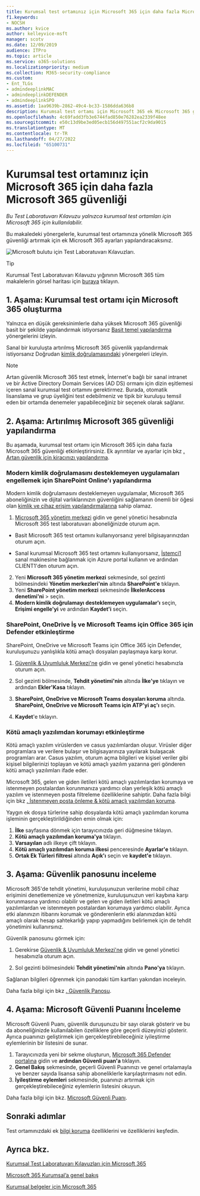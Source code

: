 ```yaml
---
title: Kurumsal test ortamınız için Microsoft 365 için daha fazla Microsoft 365 güvenliği
f1.keywords:
- NOCSH
ms.author: kvice
author: kelleyvice-msft
manager: scotv
ms.date: 12/09/2019
audience: ITPro
ms.topic: article
ms.service: o365-solutions
ms.localizationpriority: medium
ms.collection: M365-security-compliance
ms.custom:
- Ent_TLGs
- admindeeplinkMAC
- admindeeplinkDEFENDER
- admindeeplinkSPO
ms.assetid: 1aa9639b-2862-49c4-bc33-1586dda636b8
description: Kurumsal test ortamı için Microsoft 365 ek Microsoft 365 güvenlik ayarlarını etkinleştirmek için bu Test Laboratuvarı Kılavuzu'nu kullanın.
ms.openlocfilehash: 4c69fadd3fb3e6744fad850e76282ea2339f48ee
ms.sourcegitcommit: e50c13d9be3ed05ecb156d497551acf2c9da9015
ms.translationtype: MT
ms.contentlocale: tr-TR
ms.lasthandoff: 04/27/2022
ms.locfileid: "65100731"
---
```

# <a name="increased-microsoft-365-security-for-your-microsoft-365-for-enterprise-test-environment"></a>Kurumsal test ortamınız için Microsoft 365 için daha fazla Microsoft 365 güvenliği

*Bu Test Laboratuvarı Kılavuzu yalnızca kurumsal test ortamları için Microsoft 365 için kullanılabilir.*

Bu makaledeki yönergelerle, kurumsal test ortamınıza yönelik Microsoft 365 güvenliği artırmak için ek Microsoft 365 ayarları yapılandıracaksınız.

![Microsoft bulutu için Test Laboratuvarı Kılavuzları.](../media/m365-enterprise-test-lab-guides/cloud-tlg-icon.png)

> [!TIP]
> Kurumsal Test Laboratuvarı Kılavuzu yığınının Microsoft 365 tüm makalelerin görsel haritası için [buraya](../downloads/Microsoft365EnterpriseTLGStack.pdf) tıklayın.
  
## <a name="phase-1-build-out-your-microsoft-365-for-enterprise-test-environment"></a>1. Aşama: Kurumsal test ortamı için Microsoft 365 oluşturma

Yalnızca en düşük gereksinimlerle daha yüksek Microsoft 365 güvenliği basit bir şekilde yapılandırmak istiyorsanız [Basit temel yapılandırma](lightweight-base-configuration-microsoft-365-enterprise.md) yönergelerini izleyin.
  
Sanal bir kuruluşta artırılmış Microsoft 365 güvenlik yapılandırmak istiyorsanız Doğrudan [kimlik doğrulamasındaki](pass-through-auth-m365-ent-test-environment.md) yönergeleri izleyin.
  
> [!NOTE]
> Artan güvenlik Microsoft 365 test etmek, İnternet'e bağlı bir sanal intranet ve bir Active Directory Domain Services (AD DS) ormanı için dizin eşitlemesi içeren sanal kurumsal test ortamını gerektirmez. Burada, otomatik lisanslama ve grup üyeliğini test edebilmeniz ve tipik bir kuruluşu temsil eden bir ortamda denemeler yapabileceğiniz bir seçenek olarak sağlanır. 

## <a name="phase-2-configure-increased-microsoft-365-security"></a>2. Aşama: Artırılmış Microsoft 365 güvenliği yapılandırma

Bu aşamada, kurumsal test ortamı için Microsoft 365 için daha fazla Microsoft 365 güvenliği etkinleştirirsiniz. Ek ayrıntılar ve ayarlar için bkz [. Artan güvenlik için kiracınızı yapılandırma](/office365/securitycompliance/tenant-wide-setup-for-increased-security).

### <a name="configure-sharepoint-online-to-block-apps-that-dont-support-modern-authentication"></a>Modern kimlik doğrulamasını desteklemeyen uygulamaları engellemek için SharePoint Online'ı yapılandırma

Modern kimlik doğrulamasını desteklemeyen uygulamalar, Microsoft 365 aboneliğinizin ve dijital varlıklarınızın güvenliğini sağlamanın önemli bir öğesi olan [kimlik ve cihaz erişim yapılandırmalarına](../security/office-365-security/microsoft-365-policies-configurations.md) sahip olamaz. 

1. <a href="https://go.microsoft.com/fwlink/p/?linkid=2024339" target="_blank">Microsoft 365 yönetim merkezi</a> gidin ve genel yönetici hesabınızla Microsoft 365 test laboratuvarı aboneliğinizde oturum açın.
    
  - Basit Microsoft 365 test ortamını kullanıyorsanız yerel bilgisayarınızdan oturum açın.
    
  - Sanal kurumsal Microsoft 365 test ortamını kullanıyorsanız, [İstemci1](https://portal.azure.com) sanal makinesine bağlanmak için Azure portal kullanın ve ardından CLIENT1'den oturum açın.
 
2. Yeni **Microsoft 365 yönetim merkezi** sekmesinde, sol gezinti bölmesindeki **Yönetim merkezleri'nin** altında **SharePoint'e** tıklayın.
3. Yeni **SharePoint yönetim merkezi** sekmesinde **İlkelerAccess denetimi'ni** >  seçin.<a href="https://go.microsoft.com/fwlink/?linkid=2185071" target="_blank"></a>
4. **Modern kimlik doğrulamayı desteklemeyen uygulamalar'ı** seçin, **Erişimi engelle'yi** ve ardından **Kaydet'i** seçin.


### <a name="enable-defender-for-office-365-for-sharepoint-onedrive-for-business-and-microsoft-teams"></a>SharePoint, OneDrive İş ve Microsoft Teams için Office 365 için Defender etkinleştirme

SharePoint, OneDrive ve Microsoft Teams için Office 365 için Defender, kuruluşunuzu yanlışlıkla kötü amaçlı dosyaları paylaşmaya karşı korur.

1. <a href="https://go.microsoft.com/fwlink/p/?linkid=2024339" target="_blank">Güvenlik & Uyumluluk Merkezi'ne</a> gidin ve genel yönetici hesabınızla oturum açın.

2. Sol gezinti bölmesinde, **Tehdit yönetimi'nin** altında **İlke'ye** tıklayın ve ardından **Ekler'Kasa** tıklayın. 

3. **SharePoint, OneDrive ve Microsoft Teams dosyaları koruma** altında. **SharePoint, OneDrive ve Microsoft Teams için ATP'yi aç'ı** seçin.

4. **Kaydet**'e tıklayın.


### <a name="enable-anti-malware"></a>Kötü amaçlı yazılımdan korumayı etkinleştirme

Kötü amaçlı yazılım virüslerden ve casus yazılımlardan oluşur. Virüsler diğer programlara ve verilere bulaşır ve bilgisayarınıza yayılarak bulaşacak programları arar. Casus yazılım, oturum açma bilgileri ve kişisel veriler gibi kişisel bilgilerinizi toplayan ve kötü amaçlı yazılım yazarına geri gönderen kötü amaçlı yazılımları ifade eder. 

Microsoft 365, gelen ve giden iletileri kötü amaçlı yazılımlardan korumaya ve istenmeyen postalardan korunmanıza yardımcı olan yerleşik kötü amaçlı yazılım ve istenmeyen posta filtreleme özelliklerine sahiptir. Daha fazla bilgi için bkz [. İstenmeyen posta önleme & kötü amaçlı yazılımdan koruma](../security/office-365-security/anti-spam-and-anti-malware-protection.md).

Yaygın ek dosya türlerine sahip dosyalarda kötü amaçlı yazılımdan koruma işleminin gerçekleştirildiğinden emin olmak için:

1. **İlke** sayfasına dönmek için tarayıcınızda geri düğmesine tıklayın.
2. **Kötü amaçlı yazılımdan koruma'ya** tıklayın.
3. **Varsayılan** adlı ilkeye çift tıklayın.
4. **Kötü amaçlı yazılımdan koruma ilkesi** penceresinde **Ayarlar'e** tıklayın.
4. **Ortak Ek Türleri filtresi** altında **Açık'ı** seçin ve **kaydet'e** tıklayın.


## <a name="phase-3-examine-the-security-dashboard"></a>3. Aşama: Güvenlik panosunu inceleme

Microsoft 365'de tehdit yönetimi, kuruluşunuzun verilerine mobil cihaz erişimini denetlemenize ve yönetmenize, kuruluşunuzun veri kaybına karşı korunmasına yardımcı olabilir ve gelen ve giden iletileri kötü amaçlı yazılımlardan ve istenmeyen postalardan korumaya yardımcı olabilir. Ayrıca etki alanınızın itibarını korumak ve gönderenlerin etki alanınızdan kötü amaçlı olarak hesap sahtekarlığı yapıp yapmadığını belirlemek için de tehdit yönetimini kullanırsınız. 

Güvenlik panosunu görmek için:

1. Gerekirse <a href="https://go.microsoft.com/fwlink/p/?linkid=2024339" target="_blank">Güvenlik & Uyumluluk Merkezi'ne</a> gidin ve genel yönetici hesabınızla oturum açın.

2. Sol gezinti bölmesindeki **Tehdit yönetimi'nin** altında **Pano'ya** tıklayın.

Sağlanan bilgileri öğrenmek için panodaki tüm kartları yakından inceleyin.

Daha fazla bilgi için bkz [. Güvenlik Panosu](../security/office-365-security/security-dashboard.md).


## <a name="phase-4-examine-microsoft-secure-score"></a>4. Aşama: Microsoft Güvenli Puanını İnceleme

Microsoft Güvenli Puanı, güvenlik duruşunuzu bir sayı olarak gösterir ve bu da aboneliğinizde kullanılabilen özelliklere göre geçerli düzeyinizi gösterir. Ayrıca puanınızı geliştirmek için gerçekleştirebileceğiniz iyileştirme eylemlerinin bir listesini de sunar.

1. Tarayıcınızda yeni bir sekme oluşturun, <a href="https://go.microsoft.com/fwlink/p/?linkid=2077139" target="_blank">Microsoft 365 Defender portalına</a> gidin ve **ardından Güvenli puan'a** tıklayın.
2. **Genel Bakış** sekmesinde, geçerli Güvenli Puanınızı ve genel ortalamayla ve benzer sayıda lisansa sahip aboneliklerle karşılaştırmasını not edin.
3. **İyileştirme eylemleri** sekmesinde, puanınızı artırmak için gerçekleştirebileceğiniz eylemlerin listesini okuyun.

Daha fazla bilgi için bkz. [Microsoft Güvenli Puanı](../security/defender/microsoft-secure-score.md).

## <a name="next-steps"></a>Sonraki adımlar

Test ortamınızdaki ek [bilgi koruma](m365-enterprise-test-lab-guides.md#information-protection) özelliklerini ve özelliklerini keşfedin.

## <a name="see-also"></a>Ayrıca bkz.

[Kurumsal Test Laboratuvarı Kılavuzları için Microsoft 365](m365-enterprise-test-lab-guides.md)

[Microsoft 365 Kurumsal’a genel bakış](microsoft-365-overview.md)

[Kurumsal belgeler için Microsoft 365](/microsoft-365-enterprise/)

